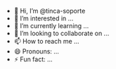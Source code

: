 - 👋 Hi, I’m @tinca-soporte
- 👀 I’m interested in ...
- 🌱 I’m currently learning ...
- 💞️ I’m looking to collaborate on ...
- 📫 How to reach me ...
- 😄 Pronouns: ...
- ⚡ Fun fact: ...

<!---
tinca-soporte/tinca-soporte is a ✨ special ✨ repository because its `README.md` (this file) appears on your GitHub profile.
You can click the Preview link to take a look at your changes.
--->

